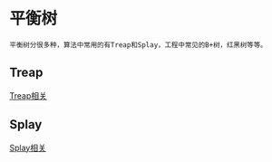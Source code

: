 # 平衡树
    平衡树分很多种，算法中常用的有Treap和Splay，工程中常见的B+树，红黑树等等。
## Treap
[Treap相关](https://github.com/chouring/data_structure-algorithm-math/blob/main/data_structure/bt/treap.md)
## Splay
[Splay相关](https://github.com/chouring/data_structure-algorithm-math/blob/main/data_structure/bt/splay.md)
